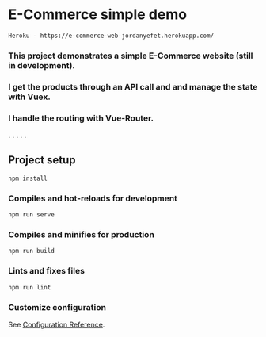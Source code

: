 # E-Commerce simple demo
```
Heroku - https://e-commerce-web-jordanyefet.herokuapp.com/
```
### This project demonstrates a simple E-Commerce website (still in development).
### I get the products through an API call and and manage the state with Vuex. 
### I handle the routing with Vue-Router.
.
.
.
.
.
## Project setup

```
npm install
```

### Compiles and hot-reloads for development

```
npm run serve
```

### Compiles and minifies for production

```
npm run build
```

### Lints and fixes files

```
npm run lint
```

### Customize configuration

See [Configuration Reference](https://cli.vuejs.org/config/).

